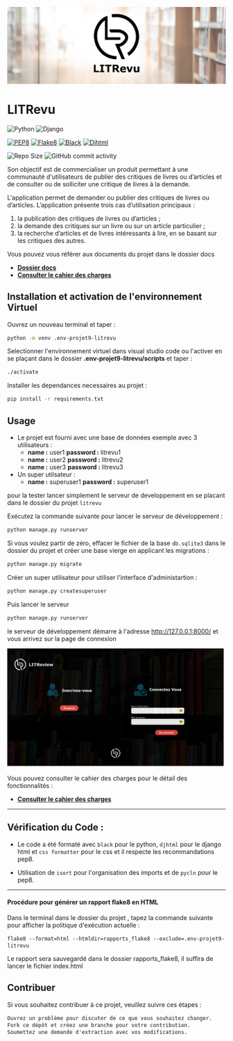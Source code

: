 ![image](./docs/images/LITrevu_banner.png)

# LITRevu


![Python](https://img.shields.io/badge/python-3.11.x-green.svg)
![Django](https://img.shields.io/badge/django-5.0.2.x-green.svg)

[![PEP8](https://img.shields.io/badge/code%20style-pep8-orange.svg)](https://www.python.org/dev/peps/pep-0008/)
[![Flake8](https://img.shields.io/badge/flake8-checked-blueviolet)](https://flake8.pycqa.org/en/latest/)
[![Black](https://img.shields.io/badge/code%20style-black-000000.svg)](https://github.com/psf/black)
[![Djhtml](https://img.shields.io/badge/Django-HTML-Teal)](https://(https://github.com/rtts/djhtml))

![Repo Size](https://img.shields.io/github/repo-size/geo1310/projet_9_litrevu)
![GitHub commit activity](https://img.shields.io/github/commit-activity/m/geo1310/projet_9_litrevu)


Son objectif est de commercialiser un produit permettant à une communauté d'utilisateurs de publier des critiques de livres ou d’articles et de consulter ou de solliciter une critique de livres à la demande.

L'application permet de demander ou publier des critiques de livres ou d’articles. L’application présente trois cas d’utilisation principaux :

1. la publication des critiques de livres ou d’articles ;
2. la demande des critiques sur un livre ou sur un article particulier ;
3. la recherche d’articles et de livres intéressants à lire, en se basant sur les critiques des autres.

Vous pouvez vous référer aux documents du projet dans le dossier docs

* __[Dossier docs](docs/)__
* __[Consulter le cahier des charges](docs/Cahier_des_charges.pdf)__


## Installation et activation de l'environnement Virtuel
Ouvrez un nouveau terminal et taper : 
```bash
python -m venv .env-projet9-litrevu
```
Selectionner l'environnement virtuel dans visual studio code ou l'activer en se plaçant dans le dossier **.env-projet9-litrevu/scripts** et taper : 
```bash
./activate
```
Installer les dependances necessaires au projet : 
```bash
pip install -r requirements.txt
```

## Usage

* Le projet est fourni avec une base de données exemple avec 3 utilisateurs :
    * __name :__ user1 __password :__ litrevu1
    * __name :__ user2 __password :__ litrevu2
    * __name :__ user3 __password :__ litrevu3
* Un super utilsateur : 
    * __name :__ superuser1 __password :__ superuser1



pour la tester lancer simplement le serveur de developpement en se placant dans le dossier du projet `litrevu`


Exécutez la commande suivante pour lancer le serveur de développement :

```bash
python manage.py runserver
```

Si vous voulez partir de zéro, effacer le fichier de la base `db.sqlite3` dans le dossier du projet et créer une base vierge en applicant les migrations :

```bash
python manage.py migrate
```
Créer un super utilisateur pour utiliser l'interface d'administartion :

```bash
python manage.py createsuperuser
```

Puis lancer le serveur

```bash
python manage.py runserver
```


le serveur de développement démarre à l'adresse http://127.0.0.1:8000/ et vous arrivez sur la page de connexion

![image](./docs/images/litrevu_page_connexion.png)

Vous pouvez consulter le cahier des charges pour le détail des fonctionnalités :

* __[Consulter le cahier des charges](docs/Cahier_des_charges.pdf)__
 
---
## Vérification du Code : 

* Le code a été formaté avec `black` pour le python, `djhtml` pour le django html et `css formatter` pour le css 
et il respecte les recommandations pep8.

* Utilisation de `isort` pour l'organisation des imports et de `pycln` pour le pep8.

---
#### Procédure pour générer un rapport flake8 en HTML


Dans le terminal dans le dossier du projet , tapez la commande suivante pour afficher la politique d'exécution actuelle :
```
flake8 --format=html --htmldir=rapports_flake8 --exclude=.env-projet9-litrevu
```
Le rapport sera sauvegardé dans le dossier rapports_flake8, il suffira de lancer le fichier index.html

## Contribuer

Si vous souhaitez contribuer à ce projet, veuillez suivre ces étapes :

    Ouvrez un problème pour discuter de ce que vous souhaitez changer.
    Fork ce dépôt et créez une branche pour votre contribution.
    Soumettez une demande d'extraction avec vos modifications.


